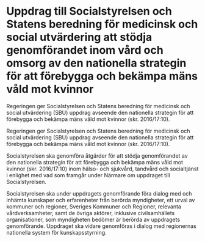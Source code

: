 # Uppdrag till Socialstyrelsen och Statens beredning för medicinsk och social utvärdering att stödja genomförandet inom vård och omsorg av den nationella strategin för att förebygga och bekämpa mäns våld mot kvinnor

Regeringen ger Socialstyrelsen och Statens beredning för medicinsk och social utvärdering (SBU) uppdrag avseende den nationella strategin för att förebygga och bekämpa mäns våld mot kvinnor (skr. 2016/17:10).

Regeringen ger Socialstyrelsen och Statens beredning för medicinsk och social utvärdering (SBU) uppdrag avseende den nationella strategin för att förebygga och bekämpa mäns våld mot kvinnor (skr. 2016/17:10).

Socialstyrelsen ska genomföra åtgärder för att stödja genomförandet av den nationella strategin för att förebygga och bekämpa mäns våld mot kvinnor (skr. 2016/17:10) inom hälso- och sjukvård, tandvård och socialtjänst i enlighet med vad som framgår under Närmare om uppdraget till Socialstyrelsen.

Socialstyrelsen ska under uppdragets genomförande föra dialog med och inhämta kunskaper och erfarenheter från berörda myndigheter, ett urval av kommuner och regioner, Sveriges Kommuner och Regioner, relevanta vårdverksamheter, samt de övriga aktörer, inklusive civilsamhällets organisationer, som myndigheten bedömer är berörda av uppdragets genomförande. Uppdraget ska vidare genomföras i dialog med regionernas nationella system för kunskapsstyrning.
